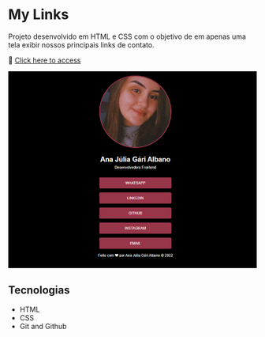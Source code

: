 # My Links

Projeto desenvolvido em HTML e CSS com o objetivo de em apenas uma tela exibir nossos principais links de contato.

🔗 [Click here to access](https://n4ju15.github.io/my-links/)

![screenshot](images/read.me.mylinks.png)

## Tecnologias

- HTML
- CSS
- Git and Github

